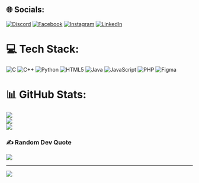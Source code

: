
## 🌐 Socials:
[![Discord](https://img.shields.io/badge/Discord-%237289DA.svg?logo=discord&logoColor=white)](https://discord.gg/https://discord.gg/SynesrMR) [![Facebook](https://img.shields.io/badge/Facebook-%231877F2.svg?logo=Facebook&logoColor=white)](https://facebook.com/bishal.lamagurung.758) [![Instagram](https://img.shields.io/badge/Instagram-%23E4405F.svg?logo=Instagram&logoColor=white)](https://instagram.com/bish_____________99) [![LinkedIn](https://img.shields.io/badge/LinkedIn-%230077B5.svg?logo=linkedin&logoColor=white)](https://linkedin.com/in/bishal-gurung-491171292) 

# 💻 Tech Stack:
![C](https://img.shields.io/badge/c-%2300599C.svg?style=for-the-badge&logo=c&logoColor=white) ![C++](https://img.shields.io/badge/c++-%2300599C.svg?style=for-the-badge&logo=c%2B%2B&logoColor=white) ![Python](https://img.shields.io/badge/python-3670A0?style=for-the-badge&logo=python&logoColor=ffdd54) ![HTML5](https://img.shields.io/badge/html5-%23E34F26.svg?style=for-the-badge&logo=html5&logoColor=white) ![Java](https://img.shields.io/badge/java-%23ED8B00.svg?style=for-the-badge&logo=openjdk&logoColor=white) ![JavaScript](https://img.shields.io/badge/javascript-%23323330.svg?style=for-the-badge&logo=javascript&logoColor=%23F7DF1E) ![PHP](https://img.shields.io/badge/php-%23777BB4.svg?style=for-the-badge&logo=php&logoColor=white) ![Figma](https://img.shields.io/badge/figma-%23F24E1E.svg?style=for-the-badge&logo=figma&logoColor=white)
# 📊 GitHub Stats:
![](https://github-readme-stats.vercel.app/api?username=Rags-cyber&theme=dark&hide_border=false&include_all_commits=false&count_private=false)<br/>
![](https://github-readme-streak-stats.herokuapp.com/?user=Rags-cyber&theme=dark&hide_border=false)<br/>
![](https://github-readme-stats.vercel.app/api/top-langs/?username=Rags-cyber&theme=dark&hide_border=false&include_all_commits=false&count_private=false&layout=compact)

### ✍️ Random Dev Quote
![](https://quotes-github-readme.vercel.app/api?type=horizontal&theme=radical)

---
[![](https://visitcount.itsvg.in/api?id=Rags-cyber&icon=0&color=12)](https://visitcount.itsvg.in)

<!-- Proudly created with GPRM ( https://gprm.itsvg.in ) -->
